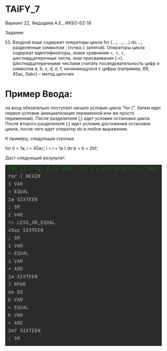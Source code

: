 # TAiFY_7

Вариант 22, Федодеев А.Е., ИКБО-02-18

Задание:

10.	Входной язык содержит операторы цикла for (...; ...; ...) do ...,
разделённые символом ; (точка с запятой). Операторы цикла содержат идентификаторы, знаки сравнения <, >, =, шестнадцатеричные числа,
знак присваивания (:=). Шестнадцатеричными числами считать последовательность цифр и символов a, b, c, d, e, f,
начинающуюся с цифры (например, 89, 45ac, 0abc) – метод цепочек

# Пример Ввода:
на вход обязательно поступает начало условия цикла "for (".
Затем идет первое условие (инициализация переменной или же просто переменная).
После разделителя (;) идет условие остановки цикла.
После второго разделителя (;) идет условие достижения остановки цикла,
после чего идет оператор do и любое выражение.

К примеру, следующая строчка:

for (i = 1a; i < 45ac; i = i + 1a ) do b = b + 2bf;

Даст следующий результат:

![image alt](https://github.com/Arturios-prog/TAiFY_7/blob/master/result.PNG)

